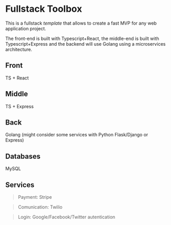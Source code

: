 # Fullstack Toolbox

This is a fullstack *template* that allows to create a fast MVP for any web
application project.

The front-end is built with Typescript+React, the middle-end is built with
Typescript+Express and the backend will use Golang using a microservices
architecture.

## Front

TS + React

## Middle

TS + Express

## Back

Golang (might consider some services with Python Flask/Django or Express)

## Databases

MySQL

## Services

> Payment: Stripe

> Comunication: Twilio

> Login: Google/Facebook/Twitter autentication

